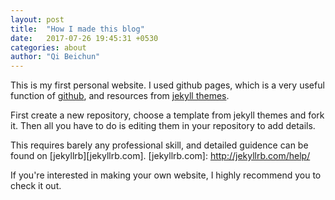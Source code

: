 ```yaml
---
layout: post
title:  "How I made this blog"
date:   2017-07-26 19:45:31 +0530
categories: about
author: "Qi Beichun"
---
```

This is my first personal website.
I used github pages, which is a very useful function of [github][github], and resources from [jekyll themes][jekyll-themes].

[github]: https://github.com/
[jekyll-themes]: http://jekyllthemes.org/
First create a new repository, choose a template from jekyll themes and fork it.  Then all you have to do is editing them in your repository to add details.

This requires barely any professional skill, and detailed guidence can be found on [jekyllrb][jekyllrb.com].
[jekyllrb.com]: http://jekyllrb.com/help/

If you're interested in making your own website, I highly recommend you to check it out.
